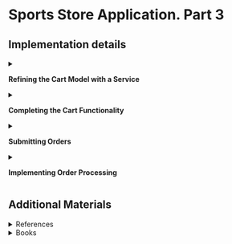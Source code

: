 #  Sports Store Application. Part 3

## Implementation details

<details>
<summary>

**Refining the Cart Model with a Service**
</summary>

- Go to the cloned repository of the previous step `Sport Store Application. Part 2`. 

- Switch to the `sports-store-application-3` branch and do a fast-forward merge according to changes from the `main` branch.

```
$ git checkout sports-store-application-3

$ git merge main -ff

```
- Continue your work in Visual Studio or ather IDE.

- Builed project, run application and request http://localhost:5000/. Your app should be work.

- To can override the members of the `Cart` class apply the `virtual` keyword to the `AddItem`, `RemoveLine`, `Clear` methods of the `Cart` class

```
namespace SportsStore.Models
{
    public class Cart
    {
        . . .

        public virtual void AddItem(Product product, int quantity)
        {
            . . .
        }

        public virtual void RemoveLine(Product product)
        {
            . . .
        }

        public virtual void Clear()
        {
            . . .
        }
    }
}
```

- Add a `SessionCart` class  (int the `Models` folder)

```
using Newtonsoft.Json;
using SportsStore.Infrastructure;

namespace SportsStore.Models
{
    public class SessionCart : Cart
    {
        public static Cart GetCart(IServiceProvider services)
        {
            ISession? session = services.GetRequiredService<IHttpContextAccessor>().HttpContext?.Session;
            SessionCart cart = session?.GetJson<SessionCart>("Cart") ?? new SessionCart();
            cart.Session = session;
            return cart;
        }

        [JsonIgnore]
        public ISession? Session { get; set; }

        public override void AddItem(Product product, int quantity)
        {
            base.AddItem(product, quantity);
            Session?.SetJson("Cart", this);
        }

        public override void RemoveLine(Product product)
        {
            base.RemoveLine(product);
            Session?.SetJson("Cart", this);
        }

        public override void Clear()
        {
            base.Clear();
            Session?.Remove("Cart");
        }
    }
}        
```
-  Register a service for the `Cart` class in `the Progrem.cs` file

```
using Microsoft.EntityFrameworkCore;
using SportsStore.Models;

var builder = WebApplication.CreateBuilder(args);    
. . .

builder.Services.AddSession();
builder.Services.AddScoped<Cart>(SessionCart.GetCart);
builder.Services.AddSingleton<IHttpContextAccessor, HttpContextAccessor>();
. . .
        
```     
- Simplify the `CartController` class where `Cart` objects are used

```
using Microsoft.AspNetCore.Mvc;
using SportsStore.Infrastructure;
using SportsStore.Models;
using SportsStore.Models.Repository;
using SportsStore.Models.ViewModels;

namespace SportsStore.Controllers
{
    public class CartController : Controller
    {
        private IStoreRepository repository;

        public CartController(IStoreRepository repository, Cart cart)
        {
            this.repository = repository;
            this.Cart = cart;
        }

        public Cart Cart { get; set; }

        [HttpGet]
        public IActionResult Index(string returnUrl)
        {
            return View(new CartViewModel
            {
                ReturnUrl = returnUrl ?? "/",
                Cart = this.Cart
            });
        }

        [HttpPost]
        public IActionResult Index(long productId, string returnUrl)
        {
            Product? product = repository.Products.FirstOrDefault(p => p.ProductId == productId);

            if (product != null)
            {
                this.Cart.AddItem(product, 1);
                return View(new CartViewModel 
                {
                    Cart = this.Cart, 
                    ReturnUrl = returnUrl 
                });
            }

            return RedirectToAction("Index", "Home");
        }
    }
}
```

- Restart ASP.NET Core and request http://localhost:5000/

![](Images/3.1.png)

</details>

<details>
<summary>

**Completing the Cart Functionality**
</summary>

- To remove items from the cart add to the `Index.cshtml` file a `Remove` button  that will submit an HTTP POST request (see `SportsStore/Views/Cart` folder)

```
. . .
@foreach (var line in Model.Cart.Lines)
{
    <tr>
        . . .
        <td class="text-right">
            @((line.Quantity * line.Product.Price).ToString("c"))
        </td>
        <td class="text-center">
            <form method="post" asp-action="Remove" asp-controller="Cart">
                <input type="hidden" name="ProductID" value="@line.Product.ProductId"/>
                <input type="hidden" name="returnUrl" value="@Model?.ReturnUrl"/>
                <button type="submit" class="btn btn-sm btn-danger">
                    Remove
                </button>
            </form>
        </td>
    </tr>
}
. . .
```

- Add a `Remove` method to the `CartController` class

```
[HttpPost]
public IActionResult Remove(long productId, string returnUrl)
{
    Cart.RemoveLine(Cart.Lines.First(cl => cl.Product.ProductId == productId).Product)
    return View("Index", new CartViewModel
    {
        Cart = Cart,
        ReturnUrl = returnUrl ?? "/"
    });
}
```

- Restart ASP.NET Core and request http://localhost:5000/Cart

![](Images/3.2.png)

- Add a widget that summarizes the contents of the cart and that can be clicked to display the cart contents throughout the application. Use the `Font Awesome` package, which is an excellent set of open source icons that are integrated into applications as fonts, where each character in the font is a different image (see http://fortawesome.github.io/Font-Awesome). To install the client-side package, use a PowerShell command prompt to run the command

```
libman install font-awesome@5.15.4 -d wwwroot/lib/font-awesome

```

The libman.json file looks like this 

```
{
  "version": "1.0",
  "defaultProvider": "cdnjs",
  "libraries": [
    {
      "library": "bootstrap@5.2.0",
      "destination": "wwwroot/lib/bootstrap"
    },
    {
      "provider": "cdnjs",
      "library": "font-awesome@6.1.2",
      "destination": "wwwroot/lib/font-awesome/"
    }
  ]
}
```

- Add a `CartSummaryViewComponent` class (the `Components` folder)

```
namespace SportsStore.Components
{
    public class CartSummaryViewComponent : ViewComponent
    {
        private Cart cart;

        public CartSummaryViewComponent(Cart cart)
        {
            this.cart = cart;
        }

        public IViewComponentResult Invoke()
        {
            return View(cart);
        }
    }
}
```

- Created the `Views/Shared/Components/CartSummary` folder and add to it a View Component named `Default.cshtml` with the content

```
@model Cart

<div class="">
    @if (Model.Lines.Any()) 
    {
        <small class="navbar-text">
            <b>Your cart:</b>
            @Model?.Lines.Sum(x => x.Quantity) item(s)
            @Model?.ComputeTotalValue().ToString("c")
        </small>
    }
    <a class="btn btn-sm btn-secondary navbar-btn" asp-controller="Cart" 
       asp-action="Index"
       asp-route-returnurl="@ViewContext.HttpContext.Request.PathAndQuery()">
        <i class="fa fa-shopping-cart"></i>
    </a>
</div>
```

- To display a button with the Font Awesome cart icon and, if there are items in the cart, provides a snapshot that details the number of items and their total value, adding the `Cart Summary` in the `_Layout.cshtml` file (the Views/Shared folder)

```
<!DOCTYPE html>
<html>
<head>
    <meta name="viewport" content="width=device-width" />
    <title>SportsStore</title>
    <link href="/lib/bootstrap/css/bootstrap.min.css" rel="stylesheet" />
    <link href="/lib/font-awesome/css/all.min.css" rel="stylesheet" />
</head>
<body>
    <div class="bg-primary text-white p-2">
        <div class="container-fluid">
            <div class="row">
                <div class="col navbar-brand">SPORTS STORE</div>
                <div class="col-6 navbar-text text-end">
                    <vc:cart-summary />
                </div>
            </div>
        </div>
    </div>
    <div class="row m-1 p-1">
        <div id="categories" class="col-3">
            <vc:navigation-menu />
        </div>
        <div class="col-9">
            @RenderBody()
        </div>
    </div>
</body>
</html>
```

- Restart ASP.NET Core and request http://localhost:5000/Page2. 

Add `Human Chess Board`.

![](Images/3.3.png)

Than click `Continue shopping button`.

![](Images/3.4.png)

The widget that summarizes the contents of the cart looks like this

![](Images/3.5.png)

If you press the cart icon, you will see summarizes the contents of the cart in details

![](Images/3.6.png)

</details>

<details>
<summary>

**Submitting Orders**

</summary>

- To represent the shipping details for a customer add a `Order` class (the `Models` folder)

```
using System.ComponentModel.DataAnnotations;
using Microsoft.AspNetCore.Mvc.ModelBinding;

namespace SportsStore.Models
{
    public class Order
    {
        [BindNever]
        public int OrderId { get; set; }

        [BindNever]
        public ICollection<CartLine> Lines { get; set; } = new List<CartLine>();

        [Required(ErrorMessage = "Please enter a name")]
        public string? Name { get; set; }

        [Required(ErrorMessage = "Please enter the first address line")]
        public string? Line1 { get; set; }

        public string? Line2 { get; set; }

        public string? Line3 { get; set; }

        [Required(ErrorMessage = "Please enter a city name")]
        public string? City { get; set; }

        [Required(ErrorMessage = "Please enter a state name")]
        public string? State { get; set; }

        public string? Zip { get; set; }

        [Required(ErrorMessage = "Please enter a country name")]
        public string? Country { get; set; }

        public bool GiftWrap { get; set; }
    }
}
```

-  Add a `Checkout` button to the cart view (in the `Index.cshtml` file in the `SportsStore/Views/Cart` folder)

```
. . .
<div class="text-center">
    <a class="btn btn-primary" href="@Model.ReturnUrl">Continue shopping</a>
    <a class="btn btn-primary" asp-action="Checkout" asp-controller="Order">
        Checkout
    </a>
</div>
. . .

```

- Add a class `OrderController` (the `Controllers` folder) with a `Checkout` action method

```
public class OrderController : Controller 
{
    public ViewResult Checkout() => View(new Order());
}
```

- Create the `Views/Order` folder and added to it a Razor View called `Checkout.cshtml`

```   
@model Order

<h2>Check out now</h2>
<p>Please enter your details, and we'll ship your goods right away!</p>
<form asp-action="Checkout" method="post">
    <h3>Ship to</h3>
    <div class="form-group">
        <label>Name:</label><input asp-for="Name" class="form-control" />
    </div>
    <h3>Address</h3>
    <div class="form-group">
        <label>Line 1:</label><input asp-for="Line1" class="form-control" />
    </div>
    <div class="form-group">
        <label>Line 2:</label><input asp-for="Line2" class="form-control" />
    </div>
    <div class="form-group">
        <label>Line 3:</label><input asp-for="Line3" class="form-control" />
    </div>
    <div class="form-group">
        <label>City:</label><input asp-for="City" class="form-control" />
    </div>
    <div class="form-group">
        <label>State:</label><input asp-for="State" class="form-control" />
    </div>
    <div class="form-group">
        <label>Zip:</label><input asp-for="Zip" class="form-control" />
    </div>
    <div class="form-group">
        <label>Country:</label><input asp-for="Country" class="form-control" />
    </div>
    <h3>Options</h3>
    <div class="checkbox">
        <label>
            <input asp-for="GiftWrap" /> Gift wrap these items
        </label>
    </div>
    <div class="text-center">
        <input class="btn btn-primary" type="submit" value="Complete Order" />
    </div>
</form>
```
        
- Restart ASP.NET Core and request http://localhost:5000/Order/Checkout 

![](Images/3.7.png)

</details>

<details>
<summary>

**Implementing Order Processing**

</summary>

- Add a new `Orders` property to the `StoreDbContext` database context class (the `SportsStore/Models` folder)

```
namespace SportsStore.Models
{
    public class StoreDbContext : DbContext
    {
        public StoreDbContext(DbContextOptions<StoreDbContext> options)
            : base(options) { }

        public DbSet<Product> Products => this.Set<Product>();

        public DbSet<Order> Orders => Set<Order>();
    }
}
```

-  To create the migration, use a PowerShell command prompt to run the command

```
dotnet ef migrations add Orders

dotnet ef database update

```

- Follow the same pattern that was used for the `Product` repository for providing access to `Order` objects. Add the `IOrderRepository` interface (the `Models` folder)

```
namespace SportsStore.Models.Repository
{
    public interface IOrderRepository
    {
        IQueryable<Order> Orders { get; }

        void SaveOrder(Order order);
    }
}
```

- To implement the order repository interface,  add a `EFOrderRepository` class (the `Models` folder)

```
using Microsoft.EntityFrameworkCore;

namespace SportsStore.Models.Repository
{
    public class EFOrderRepository : IOrderRepository
    {
        private StoreDbContext context;

        public EFOrderRepository(StoreDbContext context)
        {
            this.context = context;
        }

        public IQueryable<Order> Orders => context.Orders
            .Include(o => o.Lines)
            .ThenInclude(l => l.Product);

        public void SaveOrder(Order order)
        {
            context.AttachRange(order.Lines.Select(l => l.Product));

            if (order.OrderId == 0)
            {
                context.Orders.Add(order);
            }

            context.SaveChanges();
        }
    }
}
```
This class implements the IOrderRepository interface using Entity Framework Core, allowing the set of Order objects that have been stored to be retrieved and allowing for orders to be created or changed.

- Register the `Order Repository Service` in the `Program.cs` file 

```
. . .
builder.Services.AddScoped<IStoreRepository, EFStoreRepository>();
builder.Services.AddScoped<IOrderRepository, EFOrderRepository>();
builder.Services.AddDistributedMemoryCache();
builder.Services.AddSession();
. . .
```   
- To complete the `OrderController` class modify the constructor so that it receives the services it requires to process an order and add an action method that will handle the HTTP form POST request when the user clicks the Complete Order button 

```
using Microsoft.AspNetCore.Mvc;
using SportsStore.Models;
using SportsStore.Models.Repository;

namespace SportsStore.Controllers
{
    public class OrderController : Controller
    {
        private IOrderRepository orderRepository;

        private Cart cart;

        public OrderController(IOrderRepository orderRepository, Cart cart)
        {
            this.orderRepository = orderRepository;
            this.cart = cart;
        }

        public ViewResult Checkout() => View(new Order());

        [HttpPost]
        public IActionResult Checkout(Order order)
        {
            if (!cart.Lines.Any())
            {
                ModelState.AddModelError("", "Sorry, your cart is empty!");
            }

            if (ModelState.IsValid)
            {
                order.Lines = cart.Lines.ToArray();
                orderRepository.SaveOrder(order);
                cart.Clear();
                return View("Completed", order.OrderId);
            }
            
            return View();
        }
    }
}

```
- Add a Validation Summary to the Checkout.cshtml File in the SportsStore/Views/Order Folder

```
<h2>Check out now</h2>
<p>Please enter your details, and we'll ship your goods right away!</p>
<div asp-validation-summary="All" class="text-danger"></div>
<form asp-action="Checkout" method="post">
. . .
```
- Restart ASP.NET Core and request http://localhost:5000/Order/Checkout 

![](Images/3.8.png)

- To complete the checkout process, create a `Completed.cshtml` View that displays a thank-you message with a summary of the orders

```
@model int

@{
    this.Layout = "_CartLayout";
}

<div class="text-center">
    <h2>Thanks!</h2>
    <p>Thanks for placing order #@Model.</p>
    <p>We'll ship your goods as soon as possible.</p>
    <a class="btn btn-primary" asp-controller="Home" asp-action="Index">Return to Store</a>
</div>
```
- Restart ASP.NET Core and request http://localhost:5000/Order/Checkout 

![](Images/3.9.png)

- Commit changes.

```
$ dotnet build
$ git status
$ git add *.cs *.proj *.cshtml *.json
$ git diff --staged
$ git commit -m "Completing cart functionality."
```

- Push the local branch to the remote branch.

```
$ git push --set-upstream origin sports-store-application-3

```
- Switch to the `main` branch and do a merge according to changes from the `sports-store-application-3` branch.

```
$ git checkout main

$ git merge sports-store-application-3
```
- Push the changes from the local `main` branch to the remote branch.

```
$ git push

```
- Go to the `Sports Store Application. Step 4`. (branch `sports-store-application-4`).


</details>

## Additional Materials

<details><summary>References
</summary> 

1. [Minimal APIs overview](https://docs.microsoft.com/en-us/aspnet/core/fundamentals/minimal-apis?view=aspnetcore-6.0)
1. [Get started with ASP.NET Core MVC](https://docs.microsoft.com/en-us/aspnet/core/tutorials/first-mvc-app/start-mvc?view=aspnetcore-6.0&tabs=visual-studio)
1. [Controllers](https://jakeydocs.readthedocs.io/en/latest/mvc/controllers/index.html)
1. [Views](https://jakeydocs.readthedocs.io/en/latest/mvc/views/index.html)
1. [Models](https://jakeydocs.readthedocs.io/en/latest/mvc/models/index.html)
1. [ASP.NET Core MVC with EF Core - tutorial series](https://docs.microsoft.com/en-us/aspnet/core/data/ef-mvc/?view=aspnetcore-6.0)
1. [Persist and retrieve relational data with Entity Framework Core](https://docs.microsoft.com/en-us/learn/modules/persist-data-ef-core/?view=aspnetcore-6.0)

</details>

<details><summary>Books
</summary> 

1. [Pro ASP.NET Core 6. Develop Cloud-Ready Web Applications Using MVC, Blazor, and Razor Pages 9th ed. Edition by Adam Freeman](https://www.amazon.com/Pro-ASP-NET-Core-Cloud-Ready-Applications/dp/1484279565/). Part 1. Chapeter 9. SportsStore: Completing the Cart.
1. [Pro ASP.NET Core 6. Develop Cloud-Ready Web Applications Using MVC, Blazor, and Razor Pages 9th ed. Edition by Adam Freeman](https://www.amazon.com/Pro-ASP-NET-Core-Cloud-Ready-Applications/dp/1484279565/). Part 2. Chapeter 13. Using URL Routing.
1. [Pro ASP.NET Core 6. Develop Cloud-Ready Web Applications Using MVC, Blazor, and Razor Pages 9th ed. Edition by Adam Freeman](https://www.amazon.com/Pro-ASP-NET-Core-Cloud-Ready-Applications/dp/1484279565/). Part 2. Chapeter 14. Using Dependency Injection.
1. [Pro ASP.NET Core 6. Develop Cloud-Ready Web Applications Using MVC, Blazor, and Razor Pages 9th ed. Edition by Adam Freeman](https://www.amazon.com/Pro-ASP-NET-Core-Cloud-Ready-Applications/dp/1484279565/). Part 2. Chapeter 15. Using the Platform Features. Part 1.
1. [Pro ASP.NET Core 6. Develop Cloud-Ready Web Applications Using MVC, Blazor, and Razor Pages 9th ed. Edition by Adam Freeman](https://www.amazon.com/Pro-ASP-NET-Core-Cloud-Ready-Applications/dp/1484279565/). Part 2. Chapeter 16. Using the Platform Features. Part 2.
1. [Pro ASP.NET Core 6. Develop Cloud-Ready Web Applications Using MVC, Blazor, and Razor Pages 9th ed. Edition by Adam Freeman](https://www.amazon.com/Pro-ASP-NET-Core-Cloud-Ready-Applications/dp/1484279565/). Part 2. Chapeter 17. Working with Data.
1. [Pro ASP.NET Core 6. Develop Cloud-Ready Web Applications Using MVC, Blazor, and Razor Pages 9th ed. Edition by Adam Freeman](https://www.amazon.com/Pro-ASP-NET-Core-Cloud-Ready-Applications/dp/1484279565/). Part 3. Chapeter 21. Using Controllers with Views. Part 1.
1. [Pro ASP.NET Core 6. Develop Cloud-Ready Web Applications Using MVC, Blazor, and Razor Pages 9th ed. Edition by Adam Freeman](https://www.amazon.com/Pro-ASP-NET-Core-Cloud-Ready-Applications/dp/1484279565/). Part 3. Chapeter 22. Using Controllers with Views. Part 2.
1. [Pro ASP.NET Core 6. Develop Cloud-Ready Web Applications Using MVC, Blazor, and Razor Pages 9th ed. Edition by Adam Freeman](https://www.amazon.com/Pro-ASP-NET-Core-Cloud-Ready-Applications/dp/1484279565/). Part 3. Chapeter 24. Using View Components.
1. [Pro ASP.NET Core 6. Develop Cloud-Ready Web Applications Using MVC, Blazor, and Razor Pages 9th ed. Edition by Adam Freeman](https://www.amazon.com/Pro-ASP-NET-Core-Cloud-Ready-Applications/dp/1484279565/). Part 3. Chapeter 28. Using Model Binding.
1. [Pro ASP.NET Core 6. Develop Cloud-Ready Web Applications Using MVC, Blazor, and Razor Pages 9th ed. Edition by Adam Freeman](https://www.amazon.com/Pro-ASP-NET-Core-Cloud-Ready-Applications/dp/1484279565/). Part 3. Chapeter 29. Using Model Validation.

</details>
